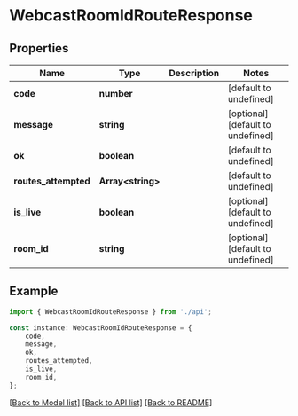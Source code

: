 # WebcastRoomIdRouteResponse


## Properties

Name | Type | Description | Notes
------------ | ------------- | ------------- | -------------
**code** | **number** |  | [default to undefined]
**message** | **string** |  | [optional] [default to undefined]
**ok** | **boolean** |  | [default to undefined]
**routes_attempted** | **Array&lt;string&gt;** |  | [default to undefined]
**is_live** | **boolean** |  | [optional] [default to undefined]
**room_id** | **string** |  | [optional] [default to undefined]

## Example

```typescript
import { WebcastRoomIdRouteResponse } from './api';

const instance: WebcastRoomIdRouteResponse = {
    code,
    message,
    ok,
    routes_attempted,
    is_live,
    room_id,
};
```

[[Back to Model list]](../README.md#documentation-for-models) [[Back to API list]](../README.md#documentation-for-api-endpoints) [[Back to README]](../README.md)
